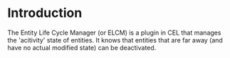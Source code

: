 # Introduction #

The Entity Life Cycle Manager (or ELCM) is a plugin in CEL that manages the 'acitivity' state of entities. It knows that entities that are far away (and have no actual modified state) can be deactivated.
